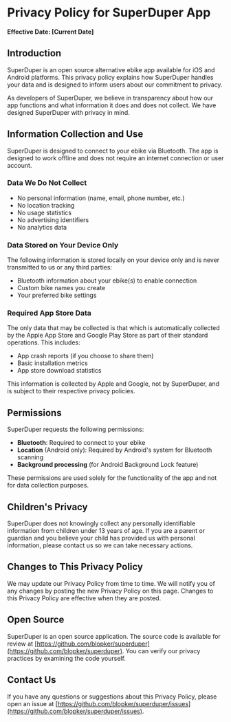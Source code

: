 # Privacy Policy for SuperDuper App

**Effective Date: [Current Date]**

## Introduction

SuperDuper is an open source alternative ebike app available for iOS and Android platforms. This privacy policy explains how SuperDuper handles your data and is designed to inform users about our commitment to privacy.

As developers of SuperDuper, we believe in transparency about how our app functions and what information it does and does not collect. We have designed SuperDuper with privacy in mind.

## Information Collection and Use

SuperDuper is designed to connect to your ebike via Bluetooth. The app is designed to work offline and does not require an internet connection or user account.

### Data We Do Not Collect

- No personal information (name, email, phone number, etc.)
- No location tracking
- No usage statistics
- No advertising identifiers
- No analytics data

### Data Stored on Your Device Only

The following information is stored locally on your device only and is never transmitted to us or any third parties:

- Bluetooth information about your ebike(s) to enable connection
- Custom bike names you create
- Your preferred bike settings

### Required App Store Data

The only data that may be collected is that which is automatically collected by the Apple App Store and Google Play Store as part of their standard operations. This includes:

- App crash reports (if you choose to share them)
- Basic installation metrics
- App store download statistics

This information is collected by Apple and Google, not by SuperDuper, and is subject to their respective privacy policies.

## Permissions

SuperDuper requests the following permissions:

- **Bluetooth**: Required to connect to your ebike
- **Location** (Android only): Required by Android's system for Bluetooth scanning
- **Background processing** (for Android Background Lock feature)

These permissions are used solely for the functionality of the app and not for data collection purposes.

## Children's Privacy

SuperDuper does not knowingly collect any personally identifiable information from children under 13 years of age. If you are a parent or guardian and you believe your child has provided us with personal information, please contact us so we can take necessary actions.

## Changes to This Privacy Policy

We may update our Privacy Policy from time to time. We will notify you of any changes by posting the new Privacy Policy on this page. Changes to this Privacy Policy are effective when they are posted.

## Open Source

SuperDuper is an open source application. The source code is available for review at [https://github.com/blopker/superduper](https://github.com/blopker/superduper). You can verify our privacy practices by examining the code yourself.

## Contact Us

If you have any questions or suggestions about this Privacy Policy, please open an issue at [https://github.com/blopker/superduper/issues](https://github.com/blopker/superduper/issues).